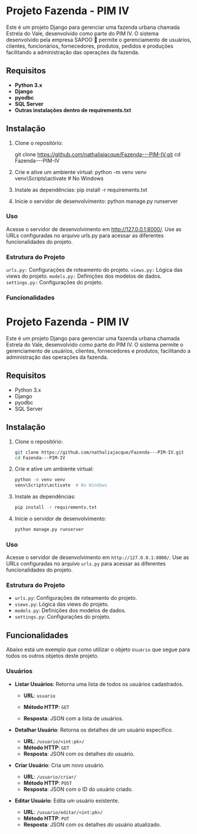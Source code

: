 # Projeto Fazenda - PIM IV

Este é um projeto Django para gerenciar uma fazenda urbana chamada Estrela do Vale, desenvolvido como parte do PIM IV. O sistema desenvolvido pela empresa SAPOO :frog: permite o gerenciamento de usuários, clientes, funcionários, fornecedores, produtos, pedidos e produções facilitando a administração das operações da fazenda. 


## Requisitos

- **Python 3.x**
- **Django**
- **pyodbc**
- **SQL Server**
- **Outras instalações dentro de requirements.txt**


## Instalação

1. Clone o repositório:

   git clone https://github.com/nathaliajacque/Fazenda---PIM-IV.git
   cd Fazenda---PIM-IV


2. Crie e ative um ambiente virtual:
   python -m venv venv
   venv\Scripts\activate  # No Windows


3. Instale as dependências:
   pip install -r requirements.txt

4. Inicie o servidor de desenvolvimento:
   python manage.py runserver


### Uso
Acesse o servidor de desenvolvimento em http://127.0.0.1:8000/.
Use as URLs configuradas no arquivo urls.py para acessar as diferentes funcionalidades do projeto.


### Estrutura do Projeto
`urls.py:` Configurações de roteamento do projeto.
`views.py:` Lógica das views do projeto.
`models.py:` Definições dos modelos de dados.
`settings.py:` Configurações do projeto.


### Funcionalidades

# Projeto Fazenda - PIM IV

Este é um projeto Django para gerenciar uma fazenda urbana chamada Estrela do Vale, desenvolvido como parte do PIM IV. O sistema permite o gerenciamento de usuários, clientes, fornecedores e produtos, facilitando a administração das operações da fazenda.

## Requisitos

- Python 3.x
- Django
- pyodbc
- SQL Server

## Instalação

1. Clone o repositório:

   ```sh
   git clone https://github.com/nathaliajacque/Fazenda---PIM-IV.git
   cd Fazenda---PIM-IV
   ```

2. Crie e ative um ambiente virtual:

   ```sh
   python -m venv venv
   venv\Scripts\activate  # No Windows
   ```

3. Instale as dependências:

   ```sh
   pip install -r requirements.txt
   ```

4. Inicie o servidor de desenvolvimento:

   ```sh
   python manage.py runserver
   ```

### Uso

Acesse o servidor de desenvolvimento em `http://127.0.0.1:8000/`.
Use as URLs configuradas no arquivo `urls.py` para acessar as diferentes funcionalidades do projeto.

### Estrutura do Projeto

- `urls.py`: Configurações de roteamento do projeto.
- `views.py`: Lógica das views do projeto.
- `models.py`: Definições dos modelos de dados.
- `settings.py`: Configurações do projeto.

## Funcionalidades
Abaixo está um exemplo que como utilizar o objeto `Usuário` que segue para todos os outros objetos deste projeto.

### Usuários

- **Listar Usuários**: Retorna uma lista de todos os usuários cadastrados.
  - **URL**: `usuario`


  - **Método HTTP**: `GET`
  - **Resposta**: JSON com a lista de usuários.

- **Detalhar Usuário**: Retorna os detalhes de um usuário específico.
  - **URL**: `/usuario/<int:pk>/`
  - **Método HTTP**: `GET`
  - **Resposta**: JSON com os detalhes do usuário.

- **Criar Usuário**: Cria um novo usuário.
  - **URL**: `/usuario/criar/`
  - **Método HTTP**: `POST`
  - **Resposta**: JSON com o ID do usuário criado.

- **Editar Usuário**: Edita um usuário existente.
  - **URL**: `/usuario/editar/<int:pk>/`
  - **Método HTTP**: `PUT`
  - **Resposta**: JSON com os detalhes do usuário atualizado.